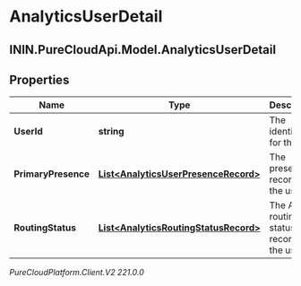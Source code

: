 # AnalyticsUserDetail

## ININ.PureCloudApi.Model.AnalyticsUserDetail

## Properties

|Name | Type | Description | Notes|
|------------ | ------------- | ------------- | -------------|
| **UserId** | **string** | The identifier for the user | [optional] |
| **PrimaryPresence** | [**List&lt;AnalyticsUserPresenceRecord&gt;**](AnalyticsUserPresenceRecord) | The presence records for the user | [optional] |
| **RoutingStatus** | [**List&lt;AnalyticsRoutingStatusRecord&gt;**](AnalyticsRoutingStatusRecord) | The ACD routing status records for the user | [optional] |



_PureCloudPlatform.Client.V2 221.0.0_
